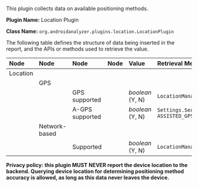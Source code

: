 This plugin collects data on available positioning methods.

**Plugin Name:** Location Plugin

**Class Name:** `org.androidanalyzer.plugins.location.LocationPlugin`

The following table defines the structure of data being inserted in the report, and the APIs or methods used to retrieve the value.

| **Node** | **Node** | **Node** | **Node** | **Value** | **Retrieval Method** |
|:---------|:---------|:---------|:---------|:----------|:---------------------|
| Location |  |  |  |  |  |
|      | GPS |  |  |  |  |
|      |  | GPS supported |  |_boolean_ (Y, N) | `LocationManager.getAllProviders().contains("gps")`  |
|      |  | A-GPS supported |  |_boolean_ (Y, N) | `Settings.Secure.getInt(this.getContentResolver(), ASSISTED_GPS_ENABLED) != 0` |
|      | Network-based |  |  |  |  |
|  |  | Supported |  | _boolean_ (Y, N) | `LocationManager.getAllProviders().contains("network")` |

**Privacy policy: this plugin MUST NEVER report the device location to the backend. Querying device location for determining positioning method accuracy is allowed, as long as this data never leaves the device.**